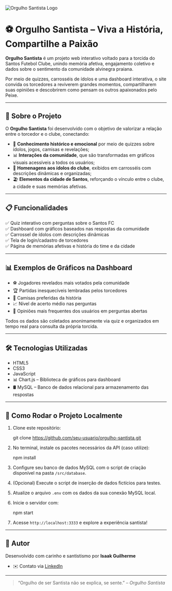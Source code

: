 ![Orgulho Santista Logo](public/icon/santos.ico)

# ⚽ Orgulho Santista – Viva a História, Compartilhe a Paixão

**Orgulho Santista** é um projeto web interativo voltado para a torcida do Santos Futebol Clube, unindo memória afetiva, engajamento coletivo e dados sobre o sentimento da comunidade alvinegra praiana.

Por meio de quizzes, carrosséis de ídolos e uma dashboard interativa, o site convida os torcedores a reviverem grandes momentos, compartilharem suas opiniões e descobrirem como pensam os outros apaixonados pelo Peixe.

---

## 🧠 Sobre o Projeto

O **Orgulho Santista** foi desenvolvido com o objetivo de valorizar a relação entre o torcedor e o clube, conectando:

- 🧠 **Conhecimento histórico e emocional** por meio de quizzes sobre ídolos, jogos, camisas e revelações;
- 📊 **Interações da comunidade**, que são transformadas em gráficos visuais acessíveis a todos os usuários;
- 🌟 **Homenagens aos ídolos do clube**, exibidos em carrosséis com descrições dinâmicas e organizadas;
- 🏖️ **Elementos da cidade de Santos**, reforçando o vínculo entre o clube, a cidade e suas memórias afetivas.

---

## 📋 Funcionalidades

✅ Quiz interativo com perguntas sobre o Santos FC  
✅ Dashboard com gráficos baseados nas respostas da comunidade  
✅ Carrossel de ídolos com descrições dinâmicas  
✅ Tela de login/cadastro de torcedores  
✅ Página de memórias afetivas e história do time e da cidade  

---

## 📊 Exemplos de Gráficos na Dashboard

- ⚽ Jogadores revelados mais votados pela comunidade  
- 🏆 Partidas inesquecíveis lembradas pelos torcedores  
- 👕 Camisas preferidas da história  
- 📈 Nível de acerto médio nas perguntas  
- 💬 Opiniões mais frequentes dos usuários em perguntas abertas  

Todos os dados são coletados anonimamente via quiz e organizados em tempo real para consulta da própria torcida.

---

## 🛠️ Tecnologias Utilizadas

- HTML5  
- CSS3  
- JavaScript  
- 📊 Chart.js – Biblioteca de gráficos para dashboard  
- 🛢️ MySQL – Banco de dados relacional para armazenamento das respostas  

---

## 🚀 Como Rodar o Projeto Localmente

1. Clone este repositório:

   git clone https://github.com/seu-usuario/orgulho-santista.git

2. No terminal, instale os pacotes necessários da API (caso utilize):

   npm install

3. Configure seu banco de dados MySQL com o script de criação disponível na pasta `/src/database`.

4. (Opcional) Execute o script de inserção de dados fictícios para testes.

5. Atualize o arquivo `.env` com os dados da sua conexão MySQL local.

6. Inicie o servidor com:

   npm start

7. Acesse `http://localhost:3333` e explore a experiência santista!

---

## 👤 Autor

Desenvolvido com carinho e santistismo por **Isaak Guilherme**  
- ✉️ Contato via [LinkedIn](https://www.linkedin.com/in/isaak-guilherme-3762b6350/)

---

> “Orgulho de ser Santista não se explica, se sente.” – *Orgulho Santista*
